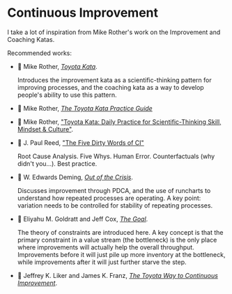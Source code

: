 # Continuous Improvement

I take a lot of inspiration from Mike Rother's work on the Improvement and Coaching Katas.

Recommended works:

* :green_book:
  Mike Rother,
  [_Toyota Kata_](../bibliography/books.md/#rother-2010).

  Introduces the improvement kata as a scientific-thinking pattern for improving processes,
  and the coaching kata as a way to develop people's ability to use this pattern.

* :green_book:
  Mike Rother,
  [_The Toyota Kata Practice Guide_](../bibliography/books.md/#rother-2018)

* :movie_camera:
  Mike Rother,
  ["Toyota Kata: Daily Practice for Scientific-Thinking Skill, Mindset & Culture"](../bibliography/conference_talks.md/#rother-2017).

* :movie_camera:
  J. Paul Reed,
  ["The Five Dirty Words of CI"](../bibliography/conference_talks.md/#reed-2018)

  Root Cause Analysis.
  Five Whys.
  Human Error.
  Counterfactuals (why didn't you...).
  Best practice.

* :green_book:
  W. Edwards Deming,
  [_Out of the Crisis_](../bibliography/books.md/#deming-2000).

  Discusses improvement through PDCA, and the use of runcharts to understand how
  repeated processes are operating.
  A key point: variation needs to be controlled for stability of repeating processes.

* :green_book:
  Eliyahu M. Goldratt and Jeff Cox,
  [_The Goal_](../bibliography/books.md/#goldratt-cox-2014).

  The theory of constraints are introduced here.
  A key concept is that the primary constraint in a value stream (the bottleneck)
  is the only place where improvements will actually help the overall throughput.
  Improvements before it will just pile up more inventory at the bottleneck,
  while improvements after it will just further starve the step.

* :green_book:
  Jeffrey K. Liker and James K. Franz,
  [_The Toyota Way to Continuous Improvement_](../bibliography/books.md/#liker-franz-2011).
